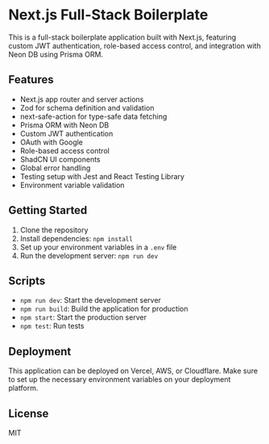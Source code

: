 # Next.js Full-Stack Boilerplate

This is a full-stack boilerplate application built with Next.js, featuring custom JWT authentication, role-based access control, and integration with Neon DB using Prisma ORM.

## Features

- Next.js app router and server actions
- Zod for schema definition and validation
- next-safe-action for type-safe data fetching
- Prisma ORM with Neon DB
- Custom JWT authentication
- OAuth with Google
- Role-based access control
- ShadCN UI components
- Global error handling
- Testing setup with Jest and React Testing Library
- Environment variable validation

## Getting Started

1. Clone the repository
2. Install dependencies: `npm install`
3. Set up your environment variables in a `.env` file
4. Run the development server: `npm run dev`

## Scripts

- `npm run dev`: Start the development server
- `npm run build`: Build the application for production
- `npm start`: Start the production server
- `npm test`: Run tests

## Deployment

This application can be deployed on Vercel, AWS, or Cloudflare. Make sure to set up the necessary environment variables on your deployment platform.

## License

MIT
